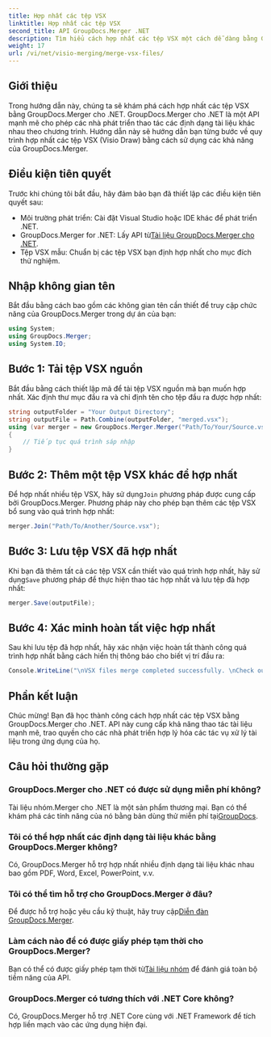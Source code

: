 ```yaml
---
title: Hợp nhất các tệp VSX
linktitle: Hợp nhất các tệp VSX
second_title: API GroupDocs.Merger .NET
description: Tìm hiểu cách hợp nhất các tệp VSX một cách dễ dàng bằng GroupDocs.Merger cho .NET. Hướng dẫn toàn diện này giúp đơn giản hóa các tác vụ thao tác tài liệu.
weight: 17
url: /vi/net/visio-merging/merge-vsx-files/
---
```

## Giới thiệu
Trong hướng dẫn này, chúng ta sẽ khám phá cách hợp nhất các tệp VSX bằng GroupDocs.Merger cho .NET. GroupDocs.Merger cho .NET là một API mạnh mẽ cho phép các nhà phát triển thao tác các định dạng tài liệu khác nhau theo chương trình. Hướng dẫn này sẽ hướng dẫn bạn từng bước về quy trình hợp nhất các tệp VSX (Visio Draw) bằng cách sử dụng các khả năng của GroupDocs.Merger.
## Điều kiện tiên quyết
Trước khi chúng tôi bắt đầu, hãy đảm bảo bạn đã thiết lập các điều kiện tiên quyết sau:
- Môi trường phát triển: Cài đặt Visual Studio hoặc IDE khác để phát triển .NET.
-  GroupDocs.Merger for .NET: Lấy API từ[Tài liệu GroupDocs.Merger cho .NET](https://tutorials.groupdocs.com/merger/net/).
- Tệp VSX mẫu: Chuẩn bị các tệp VSX bạn định hợp nhất cho mục đích thử nghiệm.

## Nhập không gian tên
Bắt đầu bằng cách bao gồm các không gian tên cần thiết để truy cập chức năng của GroupDocs.Merger trong dự án của bạn:
```csharp
using System; 
using GroupDocs.Merger;
using System.IO;
```
## Bước 1: Tải tệp VSX nguồn
Bắt đầu bằng cách thiết lập mã để tải tệp VSX nguồn mà bạn muốn hợp nhất. Xác định thư mục đầu ra và chỉ định tên cho tệp đầu ra được hợp nhất:
```csharp
string outputFolder = "Your Output Directory";
string outputFile = Path.Combine(outputFolder, "merged.vsx");
using (var merger = new GroupDocs.Merger.Merger("Path/To/Your/Source.vsx"))
{
    // Tiếp tục quá trình sáp nhập
}
```
## Bước 2: Thêm một tệp VSX khác để hợp nhất
 Để hợp nhất nhiều tệp VSX, hãy sử dụng`Join` phương pháp được cung cấp bởi GroupDocs.Merger. Phương pháp này cho phép bạn thêm các tệp VSX bổ sung vào quá trình hợp nhất:
```csharp
merger.Join("Path/To/Another/Source.vsx");
```
## Bước 3: Lưu tệp VSX đã hợp nhất
 Khi bạn đã thêm tất cả các tệp VSX cần thiết vào quá trình hợp nhất, hãy sử dụng`Save` phương pháp để thực hiện thao tác hợp nhất và lưu tệp đã hợp nhất:
```csharp
merger.Save(outputFile);
```
## Bước 4: Xác minh hoàn tất việc hợp nhất
Sau khi lưu tệp đã hợp nhất, hãy xác nhận việc hoàn tất thành công quá trình hợp nhất bằng cách hiển thị thông báo cho biết vị trí đầu ra:
```csharp
Console.WriteLine("\nVSX files merge completed successfully. \nCheck output in {0}", outputFolder);
```

## Phần kết luận
Chúc mừng! Bạn đã học thành công cách hợp nhất các tệp VSX bằng GroupDocs.Merger cho .NET. API này cung cấp khả năng thao tác tài liệu mạnh mẽ, trao quyền cho các nhà phát triển hợp lý hóa các tác vụ xử lý tài liệu trong ứng dụng của họ.

## Câu hỏi thường gặp
### GroupDocs.Merger cho .NET có được sử dụng miễn phí không?
 Tài liệu nhóm.Merger cho .NET là một sản phẩm thương mại. Bạn có thể khám phá các tính năng của nó bằng bản dùng thử miễn phí tại[GroupDocs](https://releases.groupdocs.com/).
### Tôi có thể hợp nhất các định dạng tài liệu khác bằng GroupDocs.Merger không?
Có, GroupDocs.Merger hỗ trợ hợp nhất nhiều định dạng tài liệu khác nhau bao gồm PDF, Word, Excel, PowerPoint, v.v.
### Tôi có thể tìm hỗ trợ cho GroupDocs.Merger ở đâu?
 Để được hỗ trợ hoặc yêu cầu kỹ thuật, hãy truy cập[Diễn đàn GroupDocs.Merger](https://forum.groupdocs.com/c/merger/32).
### Làm cách nào để có được giấy phép tạm thời cho GroupDocs.Merger?
 Bạn có thể có được giấy phép tạm thời từ[Tài liệu nhóm](https://purchase.groupdocs.com/temporary-license/) để đánh giá toàn bộ tiềm năng của API.
### GroupDocs.Merger có tương thích với .NET Core không?
Có, GroupDocs.Merger hỗ trợ .NET Core cùng với .NET Framework để tích hợp liền mạch vào các ứng dụng hiện đại.